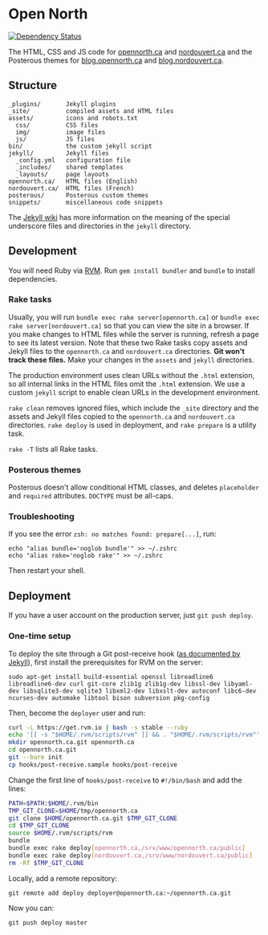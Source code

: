 # Open North

[![Dependency Status](https://gemnasium.com/opennorth/opennorth.ca.png)](https://gemnasium.com/opennorth/opennorth.ca)

The HTML, CSS and JS code for [opennorth.ca](http://opennorth.ca) and [nordouvert.ca](http://nordouvert.ca) and the Posterous themes for [blog.opennorth.ca](http://blog.opennorth.ca) and [blog.nordouvert.ca](http://blog.nordouvert.ca).

## Structure

    _plugins/       Jekyll plugins
    _site/          compiled assets and HTML files
    assets/         icons and robots.txt
      css/          CSS files
      img/          image files
      js/           JS files
    bin/            the custom jekyll script
    jekyll/         Jekyll files
      _config.yml   configuration file
      _includes/    shared templates
      _layouts/     page layouts
    opennorth.ca/   HTML files (English)
    nordouvert.ca/  HTML files (French)
    posterous/      Posterous custom themes
    snippets/       miscellaneous code snippets

The [Jekyll wiki](https://github.com/mojombo/jekyll/wiki) has more information on the meaning of the special underscore files and directories in the `jekyll` directory.

## Development

You will need Ruby via [RVM](https://rvm.io/). Run `gem install bundler` and `bundle` to install dependencies.

### Rake tasks

Usually, you will run `bundle exec rake server[opennorth.ca]` or `bundle exec rake server[nordouvert.ca]` so that you can view the site in a browser. If you make changes to HTML files while the server is running, refresh a page to see its latest version. Note that these two Rake tasks copy assets and Jekyll files to the `opennorth.ca` and `nordouvert.ca` directories. **Git won't track these files.** Make your changes in the `assets` and `jekyll` directories.

The production environment uses clean URLs without the `.html` extension, so all internal links in the HTML files omit the `.html` extension. We use a custom `jekyll` script to enable clean URLs in the development environment.

`rake clean` removes ignored files, which include the `_site` directory and the assets and Jekyll files copied to the `opennorth.ca` and `nordouvert.ca` directories. `rake deploy` is used in deployment, and `rake prepare` is a utility task.

`rake -T` lists all Rake tasks.

### Posterous themes

Posterous doesn't allow conditional HTML classes, and deletes `placeholder` and `required` attributes. `DOCTYPE` must be all-caps.

### Troubleshooting

If you see the error `zsh: no matches found: prepare[...]`, run:

    echo "alias bundle='noglob bundle'" >> ~/.zshrc
    echo "alias rake='noglob rake'" >> ~/.zshrc

Then restart your shell.

## Deployment

If you have a user account on the production server, just `git push deploy`.

### One-time setup

To deploy the site through a Git post-receive hook ([as documented by Jekyll](https://github.com/mojombo/jekyll/wiki/Deployment)), first install the prerequisites for RVM on the server:

    sudo apt-get install build-essential openssl libreadline6 libreadline6-dev curl git-core zlib1g zlib1g-dev libssl-dev libyaml-dev libsqlite3-dev sqlite3 libxml2-dev libxslt-dev autoconf libc6-dev ncurses-dev automake libtool bison subversion pkg-config

Then, become the `deployer` user and run:

```bash
curl -L https://get.rvm.io | bash -s stable --ruby
echo '[[ -s "$HOME/.rvm/scripts/rvm" ]] && . "$HOME/.rvm/scripts/rvm"' >> ~/.bashrc
mkdir opennorth.ca.git opennorth.ca
cd opennorth.ca.git
git --bare init
cp hooks/post-receive.sample hooks/post-receive
```

Change the first line of `hooks/post-receive` to `#!/bin/bash` and add the lines:

```bash
PATH=$PATH:$HOME/.rvm/bin
TMP_GIT_CLONE=$HOME/tmp/opennorth.ca
git clone $HOME/opennorth.ca.git $TMP_GIT_CLONE
cd $TMP_GIT_CLONE
source $HOME/.rvm/scripts/rvm
bundle
bundle exec rake deploy[opennorth.ca,/srv/www/opennorth.ca/public]
bundle exec rake deploy[nordouvert.ca,/srv/www/nordouvert.ca/public]
rm -Rf $TMP_GIT_CLONE
```

Locally, add a remote repository:

    git remote add deploy deployer@opennorth.ca:~/opennorth.ca.git

Now you can:

    git push deploy master
